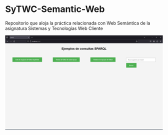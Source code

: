 # SyTWC-Semantic-Web

Repositorio que aloja la práctica relacionada con Web Semántica de la asignatura Sistemas y Tecnologías Web Cliente

![Imagen 1](public/images/application.png)
